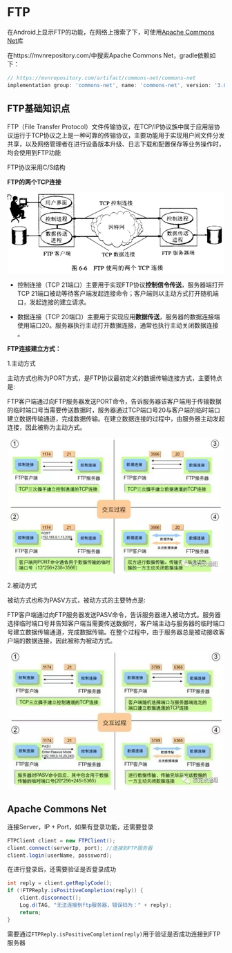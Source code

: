 # FTP

在Android上显示FTP的功能，在网络上搜索了下，可使用[Apache Commons Net](https://commons.apache.org/proper/commons-net/)库

在https://mvnrepository.com/中搜索Apache Commons Net，gradle依赖如下：

```groovy
// https://mvnrepository.com/artifact/commons-net/commons-net
implementation group: 'commons-net', name: 'commons-net', version: '3.8.0'
```



## FTP基础知识点

FTP（File Transfer Protocol）文件传输协议，在TCP/IP协议族中属于应用层协议运行于TCP协议之上是一种可靠的传输协议，主要功能用于实现用户间文件分发共享，以及网络管理者在进行设备版本升级、日志下载和配置保存等业务操作时，均会使用到FTP功能

FTP协议采用C/S结构

**FTP的两个TCP连接**

![030](https://github.com/winfredzen/Android-Basic/blob/master/%E7%BD%91%E7%BB%9C/images/030.png)

+ 控制连接（TCP 21端口）主要用于实现FTP协议**控制信令传送**，服务器端打开TCP 21端口被动等待客户端发起连接命令；客户端则以主动方式打开随机端口，发起连接的建立请求。

+ 数据连接（TCP 20端口）主要用于实现应用**数据传送**，服务器的数据连接端使用端口20。服务器执行主动打开数据连接，通常也执行主动关闭数据连接 。



**FTP连接建立方式：**

1.主动方式

主动方式也称为PORT方式，是FTP协议最初定义的数据传输连接方式，主要特点是:

FTP客户端通过向FTP服务器发送PORT命令，告诉服务器该客户端用于传输数据的临时端口号当需要传送数据时，服务器通过TCP端口号20与客户端的临时端口建立数据传输通道，完成数据传输。在建立数据连接的过程中，由服务器主动发起连接，因此被称为主动方式。

![031](https://github.com/winfredzen/Android-Basic/blob/master/%E7%BD%91%E7%BB%9C/images/031.jpeg)

2.被动方式

被动方式也称为PASV方式，被动方式的主要特点是:

FTP客户端通过向FTP服务器发送PASV命令，告诉服务器进入被动方式。服务器选择临时端口号并告知客户端当需要传送数据时，客户端主动与服务器的临时端口号建立数据传输通道，完成数据传输。在整个过程中，由于服务器总是被动接收客户端的数据连接，因此被称为被动方式。

![032](https://github.com/winfredzen/Android-Basic/blob/master/%E7%BD%91%E7%BB%9C/images/032.jpeg)



## Apache Commons Net

连接Server，IP + Port，如果有登录功能，还需要登录

```java
FTPClient client = new FTPClient();
client.connect(serverIp, port); //连接到FTP服务器
client.login(userName, passsword);
```

在进行登录后，还需要验证是否登录成功

```java
int reply = client.getReplyCode();
if (!FTPReply.isPositiveCompletion(reply)) {
    client.disconnect();
    Log.d(TAG, "无法连接到ftp服务器，错误码为：" + reply);
    return;
}
```

需要通过`FTPReply.isPositiveCompletion(reply)`用于验证是否成功连接到FTP服务器























































